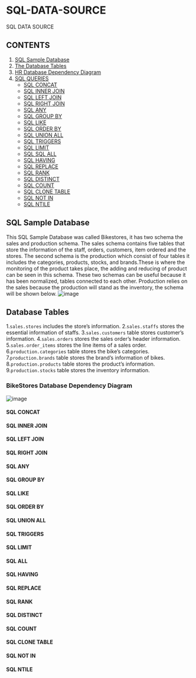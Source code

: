 # SQL-DATA-SOURCE
SQL DATA SOURCE
## CONTENTS
1. [SQL Sample Database](https://github.com/avacabillan/SQL-DATA-SOURCE#sql-sample-database)
2. [The Database Tables](https://github.com/avacabillan/SQL-DATA-SOURCE#sql-sample-database)
3. [HR Database Dependency Diagram](https://github.com/avacabillan/SQL-DATA-SOURCE#bikestores-dependency-diagram)
4.  [SQL QUERIES](https://github.com/avacabillan/SQL-DATA-SOURCE/blob/main/README.md#4--sql-queries)
    * [SQL CONCAT](https://github.com/avacabillan/SQL-DATA-SOURCE/blob/main/README.md#sql-concat)
    * [SQL INNER JOIN](https://github.com/avacabillan/SQL-DATA-SOURCE/blob/main/README.md#sql-inner-join)
    * [SQL LEFT JOIN](https://github.com/avacabillan/SQL-DATA-SOURCE/blob/main/README.md#sql-left-join)
    * [SQL RIGHT JOIN](https://github.com/avacabillan/SQL-DATA-SOURCE/blob/main/README.md#sql-right-join)
    * [SQL ANY](https://github.com/avacabillan/SQL-DATA-SOURCE/blob/main/README.md#sql-any)
    * [SQL GROUP BY](https://github.com/avacabillan/SQL-DATA-SOURCE/blob/main/README.md#sql-group-by)
    * [SQL LIKE](https://github.com/avacabillan/SQL-DATA-SOURCE/blob/main/README.md#sql-like)
    * [SQL ORDER BY](https://github.com/avacabillan/SQL-DATA-SOURCE/blob/main/README.md#sql-order-by)
    * [SQL UNION ALL](https://github.com/avacabillan/SQL-DATA-SOURCE/blob/main/README.md#sql-union-all)
    * [SQL TRIGGERS](https://github.com/avacabillan/SQL-DATA-SOURCE/blob/main/README.md#sql-triggers)
    * [SQL LIMIT](https://github.com/avacabillan/SQL-DATA-SOURCE/blob/main/README.md#sql-limit)
    * [SQL SQL ALL](https://github.com/avacabillan/SQL-DATA-SOURCE/blob/main/README.md#sql-all)
    * [SQL HAVING](https://github.com/avacabillan/SQL-DATA-SOURCE/blob/main/README.md#sql-having)
    * [SQL REPLACE](https://github.com/avacabillan/SQL-DATA-SOURCE/blob/main/README.md#sql-replace)
    * [SQL RANK](https://github.com/avacabillan/SQL-DATA-SOURCE/blob/main/README.md#sql-rank)
    * [SQL DISTINCT](https://github.com/avacabillan/SQL-DATA-SOURCE/blob/main/README.md#sql-distinct)
    * [SQL COUNT](https://github.com/avacabillan/SQL-DATA-SOURCE/blob/main/README.md#sql-count)
    * [SQL CLONE TABLE](https://github.com/avacabillan/SQL-DATA-SOURCE/blob/main/README.md#sql-clone-table)
    * [SQL NOT IN](https://github.com/avacabillan/SQL-DATA-SOURCE/blob/main/README.md#sql-not-in)
    * [SQL NTILE](https://github.com/avacabillan/SQL-DATA-SOURCE/blob/main/README.md#sql-ntile)

## SQL Sample Database
This SQL Sample Database was called Bikestores, it has  two schema the sales and production schema. The sales schema contains five tables that store the information of the staff, orders, customers, item ordered and the stores. The second schema is the production which consist of four tables it includes the categories, products, stocks, and brands.These is where the monitoring of the product takes place, the adding and reducing of product can be seen in this schema. These two schemas can be useful because it has been normalized, tables connected to each other. Production relies on the sales because the production will stand as the inventory, the schema will be shown below.
![image](https://user-images.githubusercontent.com/73097784/103212251-48547e00-4945-11eb-9df6-3729158479bd.png)
## Database Tables
1.`sales.stores` includes the store’s information. 
2.`sales.staffs` stores the essential information of staffs. 
3.`sales.customers` table stores customer’s information.
4.`sales.orders` stores the sales order’s header information. 
5.`sales.order_items` stores the line items of a sales order. 
6.`production.categories` table stores the bike’s categories. 
7.`production.brands` table stores the brand’s information of bikes.
8.`production.products` table stores the product’s information. 
9.`production.stocks` table stores the inventory information. 

### BikeStores Database Dependency Diagram
![image](https://user-images.githubusercontent.com/73097784/103213257-155fb980-4948-11eb-817c-fba33b0513a2.png)


    
#### SQL CONCAT
#### SQL INNER JOIN
#### SQL LEFT JOIN
#### SQL RIGHT JOIN
#### SQL ANY
#### SQL GROUP BY
#### SQL LIKE
#### SQL ORDER BY
#### SQL UNION ALL
#### SQL TRIGGERS
#### SQL LIMIT
#### SQL ALL
#### SQL HAVING
#### SQL REPLACE
#### SQL RANK
#### SQL DISTINCT
#### SQL COUNT
#### SQL CLONE TABLE
#### SQL NOT IN
#### SQL NTILE


